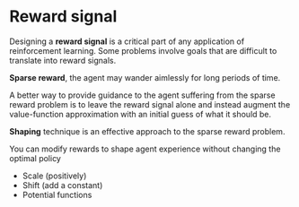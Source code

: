 # Reward signal

Designing a **reward signal** is a critical part of any application of reinforcement learning. Some problems involve 
goals that are difficult to translate into reward signals.

**Sparse reward**, the agent may wander aimlessly for long periods of time.

A better way to provide guidance to the agent suffering from the sparse reward problem is to leave the reward signal 
alone and instead augment the value-function approximation with an initial guess of what it should be.

**Shaping** technique is an effective approach to the sparse reward problem.

You can modify rewards to shape agent experience without changing the optimal policy
- Scale (positively)
- Shift (add a constant)
- Potential functions



